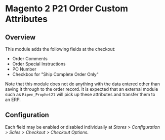 Magento 2 P21 Order Custom Attributes
==================

## Overview
This module adds the following fields at the checkout:
- Order Comments
- Order Special Instructions
- PO Number
- Checkbox for "Ship Complete Order Only"

Note that this module does not do anything with the data entered other than saving it through to the order record. It is expected that an external module such as `Ripen_Prophet21` will pick up these attributes and transfer them to an ERP.

## Configuration

Each field may be enabled or disabled individually at *Stores > Configuration > Sales > Checkout > Checkout Options*.
